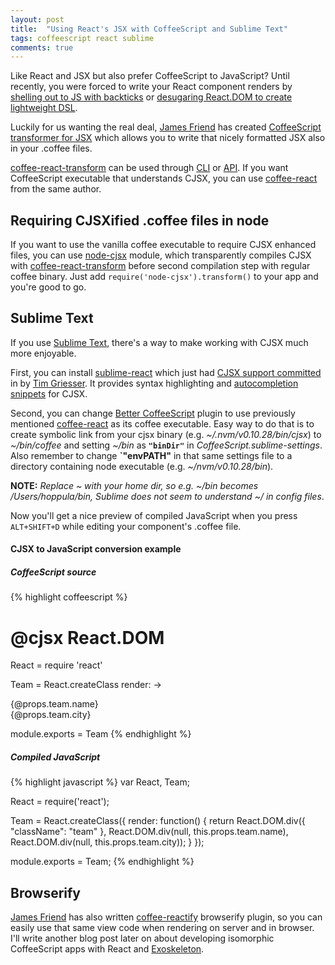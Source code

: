 ```yaml
---
layout: post
title:  "Using React's JSX with CoffeeScript and Sublime Text"
tags: coffeescript react sublime
comments: true
---
```


Like React and JSX but also prefer CoffeeScript to JavaScript? Until recently, you were forced to write your React component renders by [shelling out to JS with backticks][blog1] or [desugaring React.DOM to create lightweight DSL][blog2].

Luckily for us wanting the real deal, [James Friend][jsdf] has created [CoffeeScript transformer for JSX][coffee-react-transform] which allows you to write that nicely formatted JSX also in your .coffee files.

[coffee-react-transform] can be used through [CLI][cli] or [API][api]. If you want CoffeeScript executable that understands CJSX, you can use [coffee-react] from the same author.

## Requiring CJSXified .coffee files in node

If you want to use the vanilla coffee executable to require CJSX enhanced files, you can use [node-cjsx] module, which transparently compiles CJSX with [coffee-react-transform] before second compilation step with regular coffee binary. Just add `require('node-cjsx').transform()` to your app and you're good to go.

## Sublime Text

If you use [Sublime Text][sublime-text], there's a way to make working with CJSX much more enjoyable.

First, you can install [sublime-react] which just had [CJSX support committed][sublime-react-cjsx] in by [Tim Griesser][tgriesser]. It provides syntax highlighting and [autocompletion snippets][snippets] for CJSX.

Second, you can change [Better CoffeeScript][better-coffeescript] plugin to use previously mentioned [coffee-react] as its coffee executable. Easy way to do that is to create symbolic link from your cjsx binary (e.g. _~/.nvm/v0.10.28/bin/cjsx_) to _~/bin/coffee_ and setting _~/bin_ as __`"binDir"`__ in _CoffeeScript.sublime-settings_. Also remember to change __`"envPATH"__ in that same settings file to a directory containing node executable (e.g. _~/nvm/v0.10.28/bin_).

__NOTE:__ _Replace ~ with your home dir, so e.g. ~/bin becomes /Users/hoppula/bin, Sublime does not seem to understand ~/ in config files_.

Now you'll get a nice preview of compiled JavaScript when you press `ALT+SHIFT+D` while editing your component's .coffee file.

#### CJSX to JavaScript conversion example

##### CoffeeScript source
{% highlight coffeescript %}
# @cjsx React.DOM
React = require 'react'

Team = React.createClass
  render: ->
    <div className="team">
      <div>{@props.team.name}</div>
      <div>{@props.team.city}</div>
    </div>

module.exports = Team
{% endhighlight %}

##### Compiled JavaScript
{% highlight javascript %}
var React, Team;

React = require('react');

Team = React.createClass({
  render: function() {
    return React.DOM.div({
      "className": "team"
    }, React.DOM.div(null, this.props.team.name),
    React.DOM.div(null, this.props.team.city));
  }
});

module.exports = Team;
{% endhighlight %}

## Browserify

[James Friend][jsdf] has also written [coffee-reactify] browserify plugin, so you can easily use that same view code when rendering on server and in browser. I'll write another blog post later on about developing isomorphic CoffeeScript apps with React and [Exoskeleton][exojs].

[jsdf]: https://github.com/jsdf
[tgriesser]: https://github.com/tgriesser
[coffee-react-transform]: https://github.com/jsdf/coffee-react-transform
[coffee-react]: https://github.com/jsdf/coffee-react
[coffee-reactify]: https://github.com/jsdf/coffee-reactify
[sublime-text]: http://www.sublimetext.com/
[sublime-react]: https://github.com/reactjs/sublime-react
[sublime-react-cjsx]: https://github.com/reactjs/sublime-react/pull/9
[node-cjsx]: https://github.com/SimonDegraeve/node-cjsx
[better-coffeescript]: https://github.com/aponxi/sublime-better-coffeescript
[blog1]: http://www.rigelgroupllc.com/blog/2013/11/19/using-reactjs-with-coffeescript/
[blog2]: http://blog.vjeux.com/2013/javascript/react-coffeescript.html
[cli]: https://github.com/jsdf/coffee-react-transform#cli
[api]: https://github.com/jsdf/coffee-react-transform#api
[snippets]: https://github.com/reactjs/sublime-react#documentation-of-available-snippets-jsx
[exojs]: http://exosjs.com/